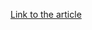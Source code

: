 [Link to the article](https://www.boozallen.com/content/dam/boozallen/documents/2016/09/ukraine-report-when-the-lights-went-out.pdf)
